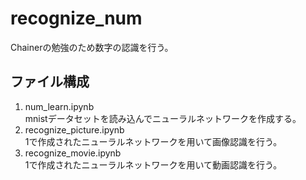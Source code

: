 # recognize_num
Chainerの勉強のため数字の認識を行う。  
## ファイル構成  
1. num_learn.ipynb    
mnistデータセットを読み込んでニューラルネットワークを作成する。  
2. recognize_picture.ipynb  
1で作成されたニューラルネットワークを用いて画像認識を行う。  
3. recognize_movie.ipynb  
1で作成されたニューラルネットワークを用いて動画認識を行う。
